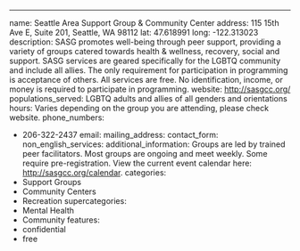 ---
name: Seattle Area Support Group & Community Center
address: 115 15th Ave E, Suite 201, Seattle, WA 98112
lat: 47.618991
long: -122.313023
description: SASG promotes well-being through peer support, providing a variety of groups catered towards health & wellness, recovery, social and support. SASG services are geared specifically for the LGBTQ community and include all allies. The only requirement for participation in programming is acceptance of others. All services are free.  No identification, income, or money is required to participate in programming.
website: http://sasgcc.org/
populations_served: LGBTQ adults and allies of all genders and orientations
hours: Varies depending on the group you are attending, please check website.
phone_numbers:
  - 206-322-2437
email: 
mailing_address:
contact_form:
non_english_services: 
additional_information: Groups are led by trained peer facilitators. Most groups are ongoing and meet weekly. Some require pre-registration. View the current event calendar here: <http://sasgcc.org/calendar>.
categories:
  - Support Groups
  - Community Centers
  - Recreation
supercategories:
  - Mental Health
  - Community
features:
  - confidential
  - free
